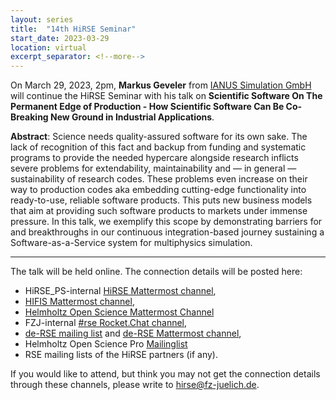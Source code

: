 ```yaml
---
layout: series
title:  "14th HiRSE Seminar"
start_date: 2023-03-29
location: virtual
excerpt_separator: <!--more-->
---
```


On March 29, 2023, 2pm, **Markus Geveler** from [IANUS Simulation GmbH](https://ianus-simulation.de/en/) will continue the HiRSE Seminar with his talk on **Scientific Software On The Permanent Edge of Production - How Scientific Software Can Be Co-Breaking New Ground in Industrial Applications**. 
<!--more-->

**Abstract**: 
Science needs quality-assured software for its own sake. The lack of recognition of this fact and backup from funding and systematic programs to provide the needed hypercare alongside research inflicts severe problems for extendability, maintainability and — in general — sustainability of research codes. These problems even increase on their way to production codes aka embedding cutting-edge functionality into ready-to-use, reliable software products. This puts new business models that aim at providing such software products to markets under immense pressure. In this talk, we exemplify this scope by demonstrating barriers for and breakthroughs in our continuous integration-based journey sustaining a Software-as-a-Service system for multiphysics simulation.

***

The talk will be held online. The connection details will be posted here:

* HiRSE_PS-internal [HiRSE Mattermost channel](https://mattermost.hzdr.de/hirse),
* [HIFIS Mattermost channel](https://mattermost.hzdr.de/hifis), 
* [Helmholtz Open Science Mattermost Channel](https://mattermost.hzdr.de/open-science)
* FZJ-internal [#rse Rocket.Chat channel](https://chat.fz-juelich.de/channel/rse),
* [de-RSE mailing list](https://de-rse.org/de/join.html) and [de-RSE Mattermost channel](https://chat.gwdg.de/channel/derse),
* Helmholtz Open Science Pro [Mailinglist](https://os.helmholtz.de/en/newsroom/mailing-list/)
* RSE mailing lists of the HiRSE partners (if any).

If you would like to attend, but think you may not get the connection details through these channels, please write to [hirse@fz-juelich.de](mailto:hirse@fz-juelich.de).
